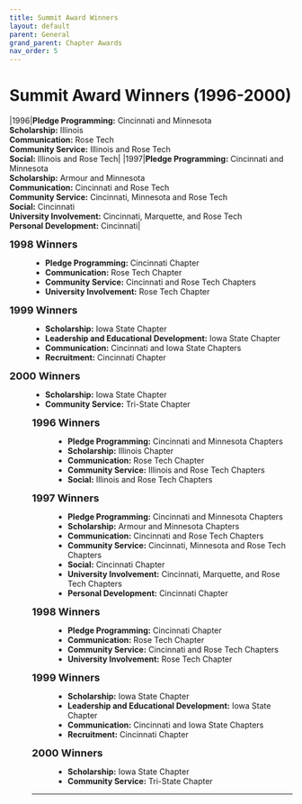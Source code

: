 ```yaml
---
title: Summit Award Winners
layout: default
parent: General
grand_parent: Chapter Awards
nav_order: 5
---
```


# Summit Award Winners (1996-2000)

|1996|<b>Pledge Programming:</b> Cincinnati and Minnesota<br><b>Scholarship:</b> Illinois<br><b>Communication:</b> Rose Tech<br><b>Community Service:</b> Illinois and Rose Tech<br><b>Social:</b> Illinois and Rose Tech|
|1997|<b>Pledge Programming:</b> Cincinnati and Minnesota<br><b>Scholarship:</b> Armour and Minnesota<br><b>Communication:</b> Cincinnati and Rose Tech<br><b>Community Service:</b> Cincinnati, Minnesota and Rose Tech<br><b>Social:</b> Cincinnati<br><b>University Involvement:</b> Cincinnati, Marquette, and Rose Tech<br><b>Personal Development:</b> Cincinnati|


<dt><font size="+1"><b>1998 Winners</b></font>
<dd>
<ul>
<li><b>Pledge Programming:</b> Cincinnati Chapter
<li><b>Communication:</b> Rose Tech Chapter
<li><b>Community Service:</b> Cincinnati and Rose Tech Chapters
<li><b>University Involvement:</b> Rose Tech Chapter
</ul>

<dt><font size="+1"><b>1999 Winners</b></font>
<dd>
<ul>
<li><b>Scholarship:</b> Iowa State Chapter
<li><b>Leadership and Educational Development:</b> Iowa State Chapter
<li><b>Communication:</b> Cincinnati and Iowa State Chapters
<li><b>Recruitment:</b> Cincinnati Chapter
</ul>

<dt><font size="+1"><b>2000 Winners</b></font>
<dd>
<ul>
<li><b>Scholarship:</b> Iowa State Chapter
<li><b>Community Service:</b> Tri-State Chapter
</ul>

</dl>



<dl>
<dt><font size="+1"><b>1996 Winners</b></font>
<dd>
<ul>
<li><b>Pledge Programming:</b> Cincinnati and Minnesota Chapters
<li><b>Scholarship:</b> Illinois Chapter
<li><b>Communication:</b> Rose Tech Chapter
<li><b>Community Service:</b> Illinois and Rose Tech Chapters
<li><b>Social:</b> Illinois and Rose Tech Chapters
</ul>

<dt><font size="+1"><b>1997 Winners</b></font>
<dd>
<ul>
<li><b>Pledge Programming:</b> Cincinnati and Minnesota Chapters
<li><b>Scholarship:</b> Armour and Minnesota Chapters
<li><b>Communication:</b> Cincinnati and Rose Tech Chapters
<li><b>Community Service:</b> Cincinnati, Minnesota and Rose Tech Chapters
<li><b>Social:</b> Cincinnati Chapter
<li><b>University Involvement:</b> Cincinnati, Marquette, and Rose Tech Chapters
<li><b>Personal Development:</b> Cincinnati Chapter
</ul>

<dt><font size="+1"><b>1998 Winners</b></font>
<dd>
<ul>
<li><b>Pledge Programming:</b> Cincinnati Chapter
<li><b>Communication:</b> Rose Tech Chapter
<li><b>Community Service:</b> Cincinnati and Rose Tech Chapters
<li><b>University Involvement:</b> Rose Tech Chapter
</ul>

<dt><font size="+1"><b>1999 Winners</b></font>
<dd>
<ul>
<li><b>Scholarship:</b> Iowa State Chapter
<li><b>Leadership and Educational Development:</b> Iowa State Chapter
<li><b>Communication:</b> Cincinnati and Iowa State Chapters
<li><b>Recruitment:</b> Cincinnati Chapter
</ul>

<dt><font size="+1"><b>2000 Winners</b></font>
<dd>
<ul>
<li><b>Scholarship:</b> Iowa State Chapter
<li><b>Community Service:</b> Tri-State Chapter
</ul>

</dl>


----